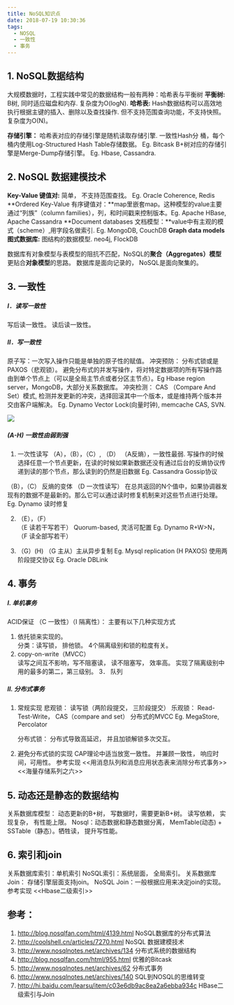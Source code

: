 ```yaml
---
title: NoSQL知识点
date: 2018-07-19 10:30:36
tags:
  - NOSQL
  - 一致性
  - 事务
---
```

                                                                            
## 1. NoSQL数据结构
大规模数据时，工程实践中常见的数据结构一般有两种：哈希表与平衡树
**平衡树:** B树, 同时适应磁盘和内存.  复杂度为O(logN).
**哈希表:** Hash数据结构可以高效地执行根据主键的插入、删除以及查找操作. 但不支持范围查询功能，不支持快照。复杂度为O(N)。
 
 
**存储引擎：**
哈希表对应的存储引擎是随机读取存储引擎. 一致性Hash分 桶，每个桶内使用Log-Structured Hash Table存储数据。 Eg. Bitcask
B+树对应的存储引擎是Merge-Dump存储引擎。 Eg. Hbase, Cassandra.
 
## 2. NoSQL 数据建模技术
**Key-Value 键值对:** 简单， 不支持范围查找。 Eg. Oracle Coherence, Redis
**Ordered Key-Value 有序键值对：**map里嵌套map。这种模型的value主要通过“列族”（column families），列，和时间戳来控制版本。Eg. Apache HBase, Apache Cassandra
**Document databases 文档模型：**value中有主观的模式（scheme）,用字段名做索引. Eg. MongoDB, CouchDB
**Graph data models 图式数据库:** 图结构的数据模型. neo4j, FlockDB
 
数据库有对象模型与表模型的阻抗不匹配，NoSQL的**聚合（Aggregates）模型**更贴合**对象模型**的思路。
数据库是面向记录的， NoSQL是面向聚集的。
 
## 3. 一致性
#####  I．读写一致性
写后读一致性。
读后读一致性。
#####  II．写一致性
原子写：一次写入操作只能是单独的原子性的赋值。
冲突预防：
分布式锁或是 PAXOS（悲观锁）。
避免分布式的并发写操作，将对特定数据项的所有写操作路由到单个节点上（可以是全局主节点或者分区主节点）。Eg Hbase region  server，MongoDB，大部分关系数据库。
冲突检测：
    CAS （Compare And Set）模式, 检测并发更新的冲突，选择回滚其中一个版本，或是维持两个版本并交由客户端解决。 Eg.  Dynamo Vector Lock(向量时钟), memcache CAS, SVN.
 
![](http://pic.yupoo.com/iammutex/Cr4HWbaZ/Js1Ke.png ) 

#####  (A-H)  一致性由弱到强
1.  一次性读写 （A），（B），（C）, （D）
（A反熵），一致性最弱. 写操作的时候选择任意一个节点更新，在读的时候如果新数据还没有通过后台的反熵协议传递到读的那个节点，那么读到的仍然是旧数据  Eg. Cassandra  Gossip协议
 
   （B），（C）  反熵的变体
（D 一次性读写） 在总共返回的N个值中，如果协调器发现有的数据不是最新的。那么它可以通过读时修复机制来对这些节点进行处理。  Eg.  Dynamo 读时修复
 
2.  （E），（F）     
（E 读若干写若干） Quorum-based, 灵活可配置  Eg.  Dynamo  R+W>N，
（F 读全部写若干） 
 
3. （G）(H)
（G 主从）主从异步复制  Eg. Mysql  replication
(H PAXOS) 使用两阶段提交协议  Eg.  Oracle DBLink
 
## 4. 事务
#####  I. 单机事务       
ACID保证
（C 一致性）（I 隔离性）：
    主要有以下几种实现方式
1.  依托锁来实现的。  
分类：读写锁， 排他锁。
4个隔离级别和锁的粒度有关。
2.  copy-on-write（MVCC）   
读写之间互不影响，写不阻塞读， 读不阻塞写， 效率高。
实现了隔离级别中用的最多的第二，第三级别。
3． 队列  
 
##### II. 分布式事务    
1.   常规实现
悲观锁： 读写锁（两阶段提交， 三阶段提交）
        乐观锁： Read-Test-Write， CAS（compare and set）
        分布式的MVCC  Eg. MegaStore, Percolator
        
        分布式锁： 分布式导致高延迟， 并且加锁解锁多次交互。
2.  避免分布式锁的实现
CAP理论中适当放宽一致性。 并兼顾一致性， 响应时间，可用性。
参考实现
 <<用消息队列和消息应用状态表来消除分布式事务>>
<<海量存储系列之六>>
 
## 5. 动态还是静态的数据结构
   关系数据库模型： 动态更新的B+树， 写数据时，需要更新B+树。 读写依赖， 实现复杂， 有性能上限。
   Nosql：动态数据和静态数据分离， MemTable(动态) + SSTable（静态）。牺牲读， 提升写性能。
 
## 6. 索引和join
  关系数据库索引：单机索引
  NoSQL索引：系统层面， 全局索引。
  关系数据库Join： 存储引擎层面支持join。
  NoSQL Join：一般根据应用来决定join的实现。 
参考实现  <<Hbase二级索引>>
 
## 参考：
1.  http://blog.nosqlfan.com/html/4139.html     NoSQL数据库的分布式算法
2.  http://coolshell.cn/articles/7270.html      NoSQL 数据建模技术
3.  http://www.nosqlnotes.net/archives/134      分布式系统的数据结构
4.  http://blog.nosqlfan.com/html/955.html      优雅的Bitcask
5.  http://www.nosqlnotes.net/archives/62       分布式事务
6.  http://www.nosqlnotes.net/archives/140      SQL到NOSQL的思维转变
7.  http://hi.baidu.com/learsu/item/c03e6db9ac8ea2a6ebba934c   HBase二级索引与Join
  
 


